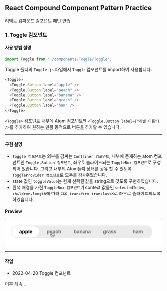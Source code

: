 ## React Compound Component Pattern Practice

리액트 컴파운드 컴포넌트 패턴 연습

### 1. Toggle 컴포넌트

#### 사용 방법 설명

```javascript
import Toggle from './components/Toggle/Toggle';
```

Toggle 폴더의 `Toggle.js` 파일에서 `Toggle` 컴포넌트를 import하여 사용합니다.

```javascript
<Toggle>
  <Toggle.Button label="apple" />
  <Toggle.Button label="peach" />
  <Toggle.Button label="banana" />
  <Toggle.Button label="grass" />
  <Toggle.Button label="ham" />
</Toggle>
```

`<Toggle>` 컴포넌트 내부에 Atom 컴포넌트인 `<Toggle.Button label={"라벨 이름"} />`를 추가하여 원하는 만큼 동적으로 버튼을 추가할 수 있습니다.

---

#### 구현 설명

- `Toggle 컴포넌트`는 외부를 감싸는 `Container 컴포넌트`, 내부에 존재하는 atom 컴포넌트인 `Toggle.Button 컴포넌트`, 좌우로 슬라이드되는 `ToggleBox 컴포넌트`로 구성되어 있습니다. 그리고 내부의 Atom들이 상태를 공유 할 수 있도록 `ToggleProvider 컴포넌트`로 모두를 감싸주었습니다.
- state 값인 `toggleValue`는 현재 선택된 값을 string으로 갖도록 구현하였습니다.
- 흰색 배경을 가진 `ToggleBox 컴포넌트`가 context 값들인 `selectedIndex`, `children.length`에 따라 `CSS transform translateX`로 좌우로 슬라이드되도록 하였습니다.

#### Preview

<img src="./previews/togglePreview.gif" />

---

#### 작업

- 2022-04-20 Toggle 컴포넌트

이후 계속...
